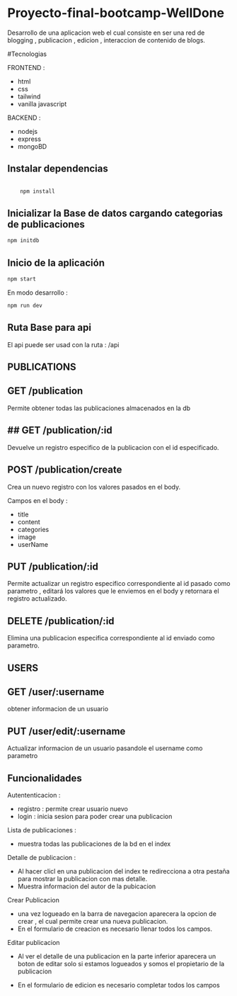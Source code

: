 # Proyecto-final-bootcamp-WellDone
Desarrollo de una aplicacion web el cual consiste en ser una red de blogging , publicacion , edicion , interaccion de contenido de blogs.


#Tecnologias

FRONTEND :
 - html
 - css
 - tailwind
 - vanilla javascript

BACKEND :
  - nodejs
  - express
  - mongoBD

## Instalar dependencias

```sh

    npm install

```
## Inicializar la Base de datos cargando categorias de publicaciones

```sh
npm initdb

```


## Inicio de la aplicación

```sh
npm start

```
En modo desarrollo :

```sh
npm run dev

```

## Ruta Base para api

El api puede ser usad con  la ruta : /api

## PUBLICATIONS

## GET /publication

Permite obtener todas las publicaciones almacenados en la db

## ## GET /publication/:id

Devuelve un registro especifico de la publicacion con el id especificado.

## POST /publication/create

Crea un nuevo registro con los valores pasados en el body.

Campos en el body :
  
  - title
  - content
  - categories
  - image
  - userName


## PUT /publication/:id
Permite actualizar un registro especifico correspondiente al id pasado como parametro , editará los valores que le enviemos en el body y retornara el registro actualizado.

## DELETE /publication/:id

Elimina una publicacion especifica correspondiente al id enviado como parametro.


## USERS

## GET /user/:username

obtener informacion de un usuario

## PUT /user/edit/:username

Actualizar informacion de un usuario pasandole el username como parametro


## Funcionalidades

Autententicacion  :

  - registro : permite crear usuario nuevo
  - login : inicia sesion para poder crear una publicacion

Lista de publicaciones :
 - muestra todas las publicaciones de la bd en el index

Detalle de publicacion :
  - Al hacer clicl en una publicacion del index te redirecciona a otra pestaña para mostrar la publicacion
    con mas detalle.
  - Muestra informacion del autor de la pubicacion

Crear Publicacion
  - una vez logueado en la barra de navegacion aparecera la opcion de crear , el cual permite crear
    una nueva publicacion.
  - En el formulario de creacion es necesario llenar todos los campos.

Editar publicacion 

  - Al ver el detalle de una publicacion en la parte inferior aparecera un boton de editar solo si estamos logueados
    y somos el propietario de la publicacion

  - En el formulario de edicion es necesario completar todos los campos
